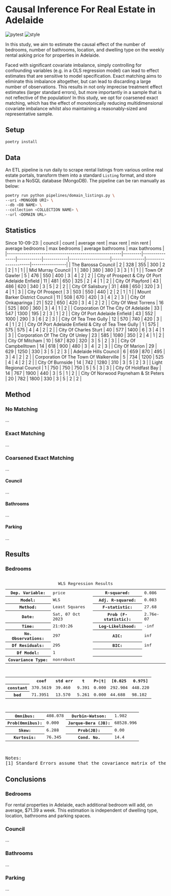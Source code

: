 # Causal Inference For Real Estate in Adelaide

![pytest](https://github.com/lewisbails/real-estate/actions/workflows/pytest.yml/badge.svg?event=push&branch=main)
![style](https://github.com/lewisbails/real-estate/actions/workflows/style.yml/badge.svg?event=push&branch=main)

In this study, we aim to estimate the causal effect of the number of bedrooms, number of bathrooms, location, and dwelling type on the weekly rental asking price for properties in Adelaide.

Faced with significant covariate imbalance, simply controlling for confounding variables (e.g. in a OLS regression model) can lead to effect estimates that are sensitive to model specification. Exact matching aims to eliminate this imbalance altogether, but can lead to discarding a large number of observations. This results in not only imprecise treatment effect estimates (larger standard errors), but more importantly in a sample that is not reflective of the population! In this study, we opt for coarsened exact matching, which has the effect of monotonically reducing multidimensional covariate imbalance whilst also maintaining a reasonably-sized and representative sample.

## Setup

```bash
poetry install
```

## Data

An ETL pipeline is run daily to scrape rental listings from various online real estate portals, transform them into a standard `Listing` format, and store them in a NoSQL database (MongoDB).
The pipeline can be ran manually as below:
```bash
poetry run python pipelines/domain_listings.py \
--uri <MONGODB URI> \
--db <DB NAME> \
--collection <COLLECTION NAME> \
--url <DOMAIN URL>
```

## Statistics
Since 10-09-23\:
| council                                                |   count |   average rent |   max rent |   min rent |   average bedrooms |   max bedrooms |   average bathrooms |   max bathrooms |
|--------------------------------------------------------|---------|----------------|------------|------------|--------------------|----------------|---------------------|-----------------|
| The Barossa Council                                    |       2 |            328 |        355 |        300 |                  2 |              2 |                   1 |               1 |
| Mid Murray Council                                     |       1 |            380 |        380 |        380 |                  3 |              3 |                   1 |               1 |
| Town Of Gawler                                         |       5 |            476 |        550 |        400 |                  3 |              4 |                   2 |               2 |
| City of Prospect & City Of Port Adelaide Enfield       |      11 |            481 |        650 |        325 |                  2 |              4 |                   1 |               2 |
| City Of Playford                                       |      43 |            486 |        620 |        340 |                  3 |              5 |                   2 |               2 |
| City Of Salisbury                                      |      31 |            488 |        650 |        320 |                  3 |              4 |                   1 |               3 |
| City Of Prospect                                       |       3 |            503 |        550 |        440 |                  2 |              2 |                   1 |               1 |
| Mount Barker District Council                          |      11 |            508 |        670 |        420 |                  3 |              4 |                   2 |               3 |
| City Of Onkaparinga                                    |      21 |            522 |        650 |        420 |                  3 |              4 |                   2 |               2 |
| City Of West Torrens                                   |      16 |            525 |        800 |        360 |                  3 |              4 |                   1 |               2 |
| Corporation Of The City Of Adelaide                    |      33 |            547 |       1300 |        195 |                  2 |              3 |                   1 |               2 |
| City Of Port Adelaide Enfield                          |      43 |            552 |       1000 |        290 |                  3 |              6 |                   2 |               3 |
| City Of Tea Tree Gully                                 |      12 |            570 |        740 |        420 |                  3 |              4 |                   1 |               2 |
| City Of Port Adelaide Enfield & City of Tea Tree Gully |       1 |            575 |        575 |        575 |                  4 |              4 |                   2 |               2 |
| City Of Charles Sturt                                  |      40 |            577 |       1400 |          6 |                  3 |              4 |                   1 |               3 |
| Corporation Of The City Of Unley                       |      23 |            585 |       1080 |        350 |                  2 |              4 |                   1 |               2 |
| City Of Mitcham                                        |      10 |            587 |        820 |        320 |                  3 |              5 |                   2 |               3 |
| City Of Campbelltown                                   |      14 |            618 |        900 |        480 |                  3 |              4 |                   2 |               3 |
| City Of Marion                                         |      29 |            629 |       1250 |        330 |                  3 |              5 |                   2 |               3 |
| Adelaide Hills Council                                 |       6 |            659 |        870 |        495 |                  3 |              4 |                   2 |               2 |
| Corporation Of The Town Of Walkerville                 |       5 |            734 |       1200 |        525 |                  4 |              4 |                   2 |               2 |
| City Of Burnside                                       |      14 |            742 |       1280 |        310 |                  3 |              5 |                   2 |               3 |
| Light Regional Council                                 |       1 |            750 |        750 |        750 |                  5 |              5 |                   3 |               3 |
| City Of Holdfast Bay                                   |      14 |            767 |       1900 |        440 |                  3 |              5 |                   1 |               2 |
| City Of Norwood Payneham & St Peters                   |      20 |            782 |       1800 |        330 |                  3 |              5 |                   2 |               2 |
## Method

### No Matching

...

### Exact Matching

...

### Coarsened Exact Matching

...

#### Council

...

#### Bathrooms

...

#### Parking

...

## Results

### Bedrooms

<pre>
<table class="simpletable">
<caption>WLS Regression Results</caption>
<tr>
  <th>Dep. Variable:</th>          <td>price</td>      <th>  R-squared:         </th> <td>   0.086</td>
</tr>
<tr>
  <th>Model:</th>                   <td>WLS</td>       <th>  Adj. R-squared:    </th> <td>   0.083</td>
</tr>
<tr>
  <th>Method:</th>             <td>Least Squares</td>  <th>  F-statistic:       </th> <td>   27.68</td>
</tr>
<tr>
  <th>Date:</th>             <td>Sat, 07 Oct 2023</td> <th>  Prob (F-statistic):</th> <td>2.76e-07</td>
</tr>
<tr>
  <th>Time:</th>                 <td>21:03:26</td>     <th>  Log-Likelihood:    </th> <td>    -inf</td>
</tr>
<tr>
  <th>No. Observations:</th>      <td>   297</td>      <th>  AIC:               </th> <td>     inf</td>
</tr>
<tr>
  <th>Df Residuals:</th>          <td>   295</td>      <th>  BIC:               </th> <td>     inf</td>
</tr>
<tr>
  <th>Df Model:</th>              <td>     1</td>      <th>                     </th>     <td> </td>   
</tr>
<tr>
  <th>Covariance Type:</th>      <td>nonrobust</td>    <th>                     </th>     <td> </td>   
</tr>
</table>
<table class="simpletable">
<tr>
      <td></td>        <th>coef</th>     <th>std err</th>      <th>t</th>      <th>P>|t|</th>  <th>[0.025</th>    <th>0.975]</th>  
</tr>
<tr>
  <th>constant</th> <td>  370.5619</td> <td>   39.460</td> <td>    9.391</td> <td> 0.000</td> <td>  292.904</td> <td>  448.220</td>
</tr>
<tr>
  <th>bed</th>      <td>   71.3951</td> <td>   13.570</td> <td>    5.261</td> <td> 0.000</td> <td>   44.688</td> <td>   98.102</td>
</tr>
</table>
<table class="simpletable">
<tr>
  <th>Omnibus:</th>       <td>408.078</td> <th>  Durbin-Watson:     </th> <td>   1.982</td> 
</tr>
<tr>
  <th>Prob(Omnibus):</th> <td> 0.000</td>  <th>  Jarque-Bera (JB):  </th> <td>68528.996</td>
</tr>
<tr>
  <th>Skew:</th>          <td> 6.288</td>  <th>  Prob(JB):          </th> <td>    0.00</td> 
</tr>
<tr>
  <th>Kurtosis:</th>      <td>76.345</td>  <th>  Cond. No.          </th> <td>    14.4</td> 
</tr>
</table><br/><br/>Notes:<br/>[1] Standard Errors assume that the covariance matrix of the errors is correctly specified.
</pre>

## Conclusions

### Bedrooms

For rental properties in Adelaide, each additional bedroom will add, on average, $71.39 a week. This estimation is independent of dwelling type, location, bathrooms and parking spaces.

### Council

...

### Bathrooms

...

### Parking

...